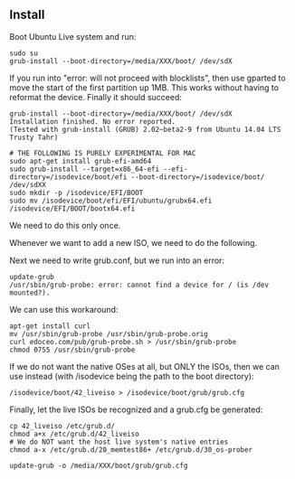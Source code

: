 Install
-------

Boot Ubuntu Live system and run:

```
sudo su
grub-install --boot-directory=/media/XXX/boot/ /dev/sdX
```

If you run into "error: will not proceed with blocklists", then use gparted to move the start of the first partition up 1MB. This works without having to reformat the device. Finally it should succeed:

```
grub-install --boot-directory=/media/XXX/boot/ /dev/sdX
Installation finished. No error reported.
(Tested with grub-install (GRUB) 2.02~beta2-9 from Ubuntu 14.04 LTS Trusty Tahr)

# THE FOLLOWING IS PURELY EXPERIMENTAL FOR MAC
sudo apt-get install grub-efi-amd64
sudo grub-install --target=x86_64-efi --efi-directory=/isodevice/boot/efi --boot-directory=/isodevice/boot/ /dev/sdXX
sudo mkdir -p /isodevice/EFI/BOOT
sudo mv /isodevice/boot/efi/EFI/ubuntu/grubx64.efi /isodevice/EFI/BOOT/bootx64.efi

```
We need to do this only once.

Whenever we want to add a new ISO, we need to do the following.

Next we need to write grub.conf, but we run into an error:

```
update-grub 
/usr/sbin/grub-probe: error: cannot find a device for / (is /dev mounted?).
```

We can use this workaround:

```
apt-get install curl
mv /usr/sbin/grub-probe /usr/sbin/grub-probe.orig
curl edoceo.com/pub/grub-probe.sh > /usr/sbin/grub-probe
chmod 0755 /usr/sbin/grub-probe
```

If we do not want the native OSes at all, but ONLY the ISOs, then we can use instead (with /isodevice being the path to the boot directory):
```
/isodevice/boot/42_liveiso > /isodevice/boot/grub/grub.cfg
```

Finally, let the live ISOs be recognized and a grub.cfg be generated:
```
cp 42_liveiso /etc/grub.d/
chmod a+x /etc/grub.d/42_liveiso
# We do NOT want the host live system's native entries
chmod a-x /etc/grub.d/20_memtest86+ /etc/grub.d/30_os-prober

update-grub -o /media/XXX/boot/grub/grub.cfg
```
